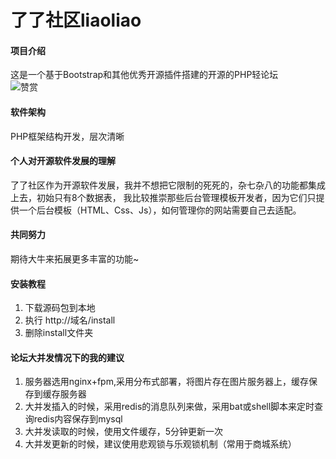 # 了了社区liaoliao

#### 项目介绍
这是一个基于Bootstrap和其他优秀开源插件搭建的开源的PHP轻论坛  
![赞赏](https://gitee.com/uploads/images/2018/0502/101758_c42cb831_3785.png "赞赏")

#### 软件架构
PHP框架结构开发，层次清晰

#### 个人对开源软件发展的理解
了了社区作为开源软件发展，我并不想把它限制的死死的，杂七杂八的功能都集成上去，初始只有8个数据表，
我比较推崇那些后台管理模板开发者，因为它们只提供一个后台模板（HTML、Css、Js），如何管理你的网站需要自己去适配。

#### 共同努力
期待大牛来拓展更多丰富的功能~

#### 安装教程

1. 下载源码包到本地
2. 执行 http://域名/install
3. 删除install文件夹

#### 论坛大并发情况下的我的建议

1. 服务器选用nginx+fpm,采用分布式部署，将图片存在图片服务器上，缓存保存到缓存服务器
2. 大并发插入的时候，采用redis的消息队列来做，采用bat或shell脚本来定时查询redis内容保存到mysql
3. 大并发读取的时候，使用文件缓存，5分钟更新一次
4. 大并发更新的时候，建议使用悲观锁与乐观锁机制（常用于商城系统）
